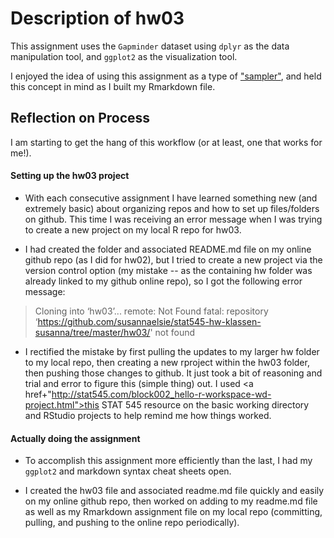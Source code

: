 
# Description of hw03

This assignment uses the ```Gapminder``` dataset using ```dplyr``` as the data manipulation tool, and ```ggplot2``` as the visualization tool. 

I enjoyed the idea of using this assignment as a type of <a href="https://en.wikipedia.org/wiki/Sampler_(needlework)">"sampler"</a>, and held this concept in mind as I built my Rmarkdown file.


## Reflection on Process

I am starting to get the hang of this workflow (or at least, one that works for me!).

#### Setting up the hw03 project

* With each consecutive assignment I have learned something new (and extremely basic) about organizing repos and how to set up files/folders on github. This time I was receiving an error message when I was trying to create a new project on my local R repo for hw03.

 * I had created the folder and associated README.md file on my online github repo (as I did for hw02), but I tried to create a new project via the version control option (my mistake -- as the containing hw folder was already linked to my github online repo), so I got the following error message:

>Cloning into ‘hw03’...
>remote: Not Found
>fatal: repository ‘https://github.com/susannaelsie/stat545-hw-klassen-susanna/tree/master/hw03/' not found

 * I rectified the mistake by first pulling the updates to my larger hw folder to my local repo, then creating a new rproject within the hw03 folder, then pushing those changes to github. It just took a bit of reasoning and trial and error to figure this (simple thing) out. I used <a href+"http://stat545.com/block002_hello-r-workspace-wd-project.html">this STAT 545 resource on the basic working directory and RStudio projects</a> to help remind me how things worked.


#### Actually doing the assignment

* To accomplish this assignment more efficiently than the last, I had my ```ggplot2``` and markdown syntax cheat sheets open.

* I created the hw03 file and associated readme.md file quickly and easily on my online github repo, then worked on adding to my readme.md file as well as my Rmarkdown assignment file on my local repo (committing, pulling, and pushing to the online repo periodically).

